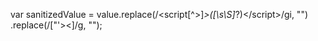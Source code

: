 
var sanitizedValue = value.replace(/<script[^>]*>([\s\S]*?)<\/script>/gi, "")
                              .replace(/["'><]/g, "");

